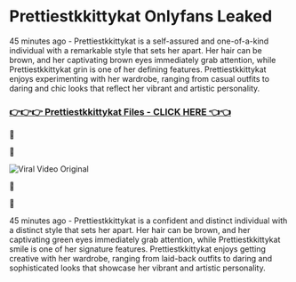 # Prettiestkkittykat Onlyfans Leaked

<p>45 minutes ago - Prettiestkkittykat is a self-assured and one-of-a-kind individual with a remarkable style that sets her apart. Her hair can be brown, and her captivating brown eyes immediately grab attention, while Prettiestkkittykat grin is one of her defining features. Prettiestkkittykat enjoys experimenting with her wardrobe, ranging from casual outfits to daring and chic looks that reflect her vibrant and artistic personality.</p><p>
<h3><a href="https://fansleaks.com-getfree.pro/prettiestkkittykat" rel="nofollow">👉👉👉 Prettiestkkittykat Files - CLICK HERE 👈👈</a></h3>
<p>🔻</p>
<p>🔻</p> <p>
<a href="https://fansleaks.com-getfree.pro/prettiestkkittykat" rel="nofollow"><img src="https://i.imgur.com/0ZbtXZ5.gif" alt="Viral Video Original" style="max-width: 100%; display: inline-block;" data-target="animated-image.originalImage"></a>
<p>🔻</p>
<p>🔻</p> <p>45 minutes ago - Prettiestkkittykat is a confident and distinct individual with a distinct style that sets her apart. Her hair can be brown, and her captivating green eyes immediately grab attention, while Prettiestkkittykat smile is one of her signature features. Prettiestkkittykat enjoys getting creative with her wardrobe, ranging from laid-back outfits to daring and sophisticated looks that showcase her vibrant and artistic personality.</p>